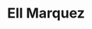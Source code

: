 ---
avatar: /images/people/ell.jpg
avatar_small: /images/people/ell_small.jpg
bio: Community Architect for Jupiter Broadcasting at Linux Academy
homepage: https://linuxacademy.com/blog/author/ell-marquez/
instagram: null
linkedin: null
title: Ell Marquez
twitter: https://twitter.com/ell_o_punk
type: host
username: ell
youtube: null
is_archived: true
---